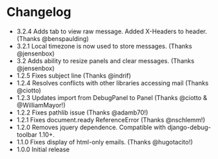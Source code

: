# Changelog

* 3.2.4 Adds tab to view raw message.  Added X-Headers to header. (Thanks @benspaulding)
* 3.2.1 Local timezone is now used to store messages. (Thanks @jensenbox)
* 3.2 Adds ability to resize panels and clear messages. (Thanks @jensenbox)
* 1.2.5 Fixes subject line (Thanks @indrif)
* 1.2.4 Resolves conflicts with other libraries accessing mail (Thanks @ciotto)
* 1.2.3 Updates import from DebugPanel to Panel (Thanks @ciotto & @WilliamMayor!)
* 1.2.2 Fixes pathlib issue (Thanks @adamb70!)
* 1.2.1 Fixes document.ready ReferenceError (Thanks @nschlemm!)
* 1.2.0 Removes jquery dependence.  Compatible with django-debug-toolbar 1.10+.
* 1.1.0 Fixes display of html-only emails.  (Thanks @hugotacito!)
* 1.0.0 Initial release
